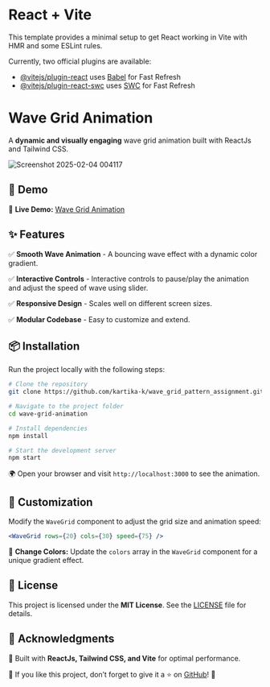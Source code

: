 # React + Vite

This template provides a minimal setup to get React working in Vite with HMR and some ESLint rules.

Currently, two official plugins are available:

- [@vitejs/plugin-react](https://github.com/vitejs/vite-plugin-react/blob/main/packages/plugin-react/README.md) uses [Babel](https://babeljs.io/) for Fast Refresh
- [@vitejs/plugin-react-swc](https://github.com/vitejs/vite-plugin-react-swc) uses [SWC](https://swc.rs/) for Fast Refresh

# Wave Grid Animation

A **dynamic and visually engaging** wave grid animation built with ReactJs and Tailwind CSS.

![Screenshot 2025-02-04 004117](https://github.com/user-attachments/assets/05b11fa6-b781-4a15-aed6-543df3e333ac)

## 🚀 Demo

🎥 **Live Demo:** [Wave Grid Animation](https://wave-grid-pattern-assignment-by-kartika.vercel.app/)

## ✨ Features

✅ **Smooth Wave Animation** - A bouncing wave effect with a dynamic color gradient.

✅ **Interactive Controls** - Interactive controls to pause/play the animation and adjust the speed of wave using slider.

✅ **Responsive Design** - Scales well on different screen sizes.

✅ **Modular Codebase** - Easy to customize and extend.

## 📦 Installation

Run the project locally with the following steps:

```sh
# Clone the repository
git clone https://github.com/kartika-k/wave_grid_pattern_assignment.git

# Navigate to the project folder
cd wave-grid-animation

# Install dependencies
npm install

# Start the development server
npm start
```

🌍 Open your browser and visit `http://localhost:3000` to see the animation.

## 🎨 Customization

Modify the `WaveGrid` component to adjust the grid size and animation speed:

```jsx
<WaveGrid rows={20} cols={30} speed={75} />
```

🎨 **Change Colors:**
Update the `colors` array in the `WaveGrid` component for a unique gradient effect.

## 📝 License

This project is licensed under the **MIT License**. See the [LICENSE](LICENSE) file for details.

## 🙌 Acknowledgments

🔹 Built with **ReactJs, Tailwind CSS, and Vite** for optimal performance.

💖 If you like this project, don’t forget to give it a ⭐ on [GitHub](https://github.com/kartika-k/wave_grid_pattern_assignment.git)! 🚀


